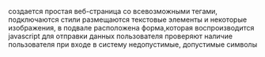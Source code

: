 создается простая веб-страница со всевозможными тегами, подключаются стили размещаются  текстовые элементы и некоторые изображения, в подвале расположена форма,которая воспроизводится javascript для отправки данных пользователя  проверяют наличие пользователя при входе в систему недопустимые, допустимые символы
